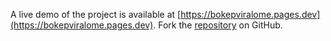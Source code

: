 A live demo of the project is available at [https://bokepviralome.pages.dev](https://bokepviralome.pages.dev).
Fork the [repository](https://github.com/nangtoferia) on GitHub.